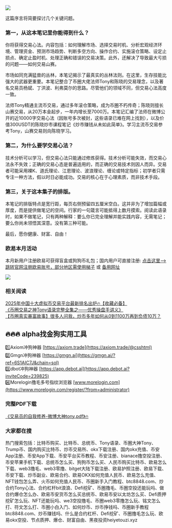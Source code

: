 ![](https://ac63e02.webp.li/交易之神Tony语录-序言.png)

这篇序言将简要探讨几个关键问题。

### 第一，从这本笔记里你能得到什么？  
你将获得交易心法。内容包括：如何理解市场、选择交易时机、分析宏观经济环境、管理资金、预测市场趋势、判断多空方向、操作合约、实施滚仓策略、设定止损点、确定止盈时机、处理正确和错误的交易决策。此外，还解决了导致最大亏损的问题——如何交易山赛。  

市场如同充满猛兽的丛林，本笔记揭示了最真实的丛林法则。在这里，生存技能比强大的武器更重要。本笔记整合了币圈大佬法师Tony和陈晓的交易理念，以及著名交易员杨斌、丁洪波、利弗莫尔的思路。尽管他们的领域不同，但交易心法高度一致。  

法师Tony精通主流币交易，通过多年滚仓策略，成为币圈不朽传奇；陈晓则擅长山赛交易，从20万本金起步，一年内增长至7000万。本笔记汇编了法师在微博公开的近10000字交易心法（因账号多次被封，这些语录已难在网上找到），以及价值300USDT的陈晓炒市课程笔记《炒市赚钱从未如此简单》。学习主流币交易参考Tony，山赛交易则向陈晓学习。  

### 第二，为什么要学交易心法？  
技术分析可以学习，但交易心法只能通过修炼获得。技术分析可能失效，而交易心法永不失效；正确的交易心态是普遍适用的，而正确的交易技术则因人而异。交易者可能采用裸K、道氏理论、江恩理论、波浪理论、缠论或特定指标；初学者只需专注一种方法，假以时日必能成功。交易的核心在于心理素质，而非技术手段。  

### 第三，关于这本集子的排版。  
本笔记的排版特点是宽行距，每页右侧预留四五厘米空白。这并非为了增加篇幅或厚度，而是提供做笔记的空间。行家的一句箴言可能抵得上数月摸索。阅读此语录时，如果不做笔记，只有两种解释：要么你已完全理解并能实践内容，无需笔记；要么你尚未领悟其深意。没有第三种可能。  

最后，愿你健康、财富、自由！  

### 欧易本月活动  
本月新用户注册欧易可获得盲盒或狗狗币礼包；国内用户可直接注册: [点击这里–>跳转官网注册欧易账号，部分地区需使用梯子](https://www.okx.com/zh-hans/join/74873351) 或 [备用网址](https://www.chouyi.world/zh-hans/join/18639032)  

[![](https://fe095ec.webp.li/top-10-exchanges-001.jpg)](https://www.chouyi.world/zh-hans/join/18639032)  

### 相关阅读  
[2025年中国十大虚拟币交易平台最新排名出炉🔥【收藏必备】](https://btc8848.com/top-10-exchanges/)  
[《币圈交易之神Tony语录完整全集之——优秀操盘手讲义》](https://heiyetouzi.xyz/tony-yulu-youxiucaopanshoujiangyi)  
[【币圈真实暴富故事】很多人问我，炒币多年如何从0到1100万再到负债10万？](https://heiyetouzi.xyz/biquanstory001/)  

## 🔥🔥🔥 alpha找金狗实用工具  
1️⃣Axiom冲狗神器 [https://axiom.trade](https://axiom.trade/@csshtml)  
2️⃣Gmgn冲狗神器 [https://gmgn.ai](https://gmgn.ai/?ref=6S1AIC7J&chain=sol)  
3️⃣dbot冲狗神器 [https://app.debot.ai](https://app.debot.ai?inviteCode=239825)  
4️⃣Morelogin撸毛多号指纹浏览器 [www.morelogin.com](https://www.morelogin.com/register/?from=administrator)  

### 完整PDF下载  
[《交易员的自我修养-微博大神tony.pdf》🔥](https://heiyetouzi.xyz/downloads)  

### 大家都在搜  
热门搜索包括：比特币购买、比特币、总统币、Tony语录、币圈大神Tony、Trump币、国内购买比特币、炒币交易所、okx下载注册、国内okx充值、币安App注册、币安App下载、币安平台买币教程、币安注册、bianace撸空投注册、币安苹果手机下载、总统币怎么买、狗狗币怎么买、人民币购买比特币、欧易怎么下载、web3撸毛、web3零撸、bitget大陆下载注册、欧易护照注册、欧易下载、币安下载、炒币副业、欧易合约、欧易OKX如何充值人民币、欧易怎么充值、NFT钱包怎么弄、火币如何充值人民币、币圈新手入门教程、btc8848.com、炒合约Tony心法、合约杠杆bit浪浪、Defi挖矿、币圈撸毛、币圈空投还能玩吗、做合约爆仓怎么办、欧易币安货币怎么买总统币、欧易币安以太坊怎么买、Defi质押挖矿怎么玩、NFT还能玩吗、we3空投撸毛、币圈web3零撸怎么玩、铭文怎么打、符文怎么打、币圈小白入门、如何炒币、炒币挣钱吗、币圈新手教程btc8848.com、炒币赚钱吗、什么是合约杠杆、Defi挖矿、币圈撸毛怎么玩、欧易okx空投、节点质押、爆仓、财富自由、黑夜投资heiyetouzi.xyz